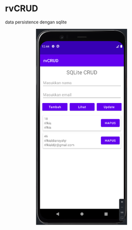 # rvCRUD
data persistence dengan sqlite
<p align="center">
<img src="https://github.com/rifkialdi/rvCRUD/blob/master/screenshoot/crud.png" width="300">
</p>
